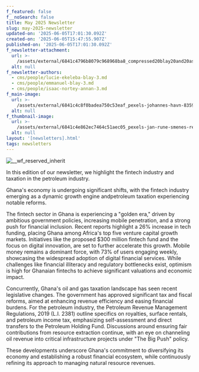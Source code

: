 ```yaml
---
f_featured: false
f__noSearch: false
title: May 2025 Newsletter
slug: may-2025-newsletter
updated-on: '2025-06-05T17:01:30.092Z'
created-on: '2025-06-05T15:47:55.907Z'
published-on: '2025-06-05T17:01:30.092Z'
f_newsletter-attachment:
  url: >-
    /assets/external/6841c4796b8079c968968ba8_compressed20blay20and20associates20may20newsletter.pdf
  alt: null
f_newsletter-authors:
  - cms/people/lucie-ekeleba-blay-3.md
  - cms/people/emmanuel-blay-3.md
  - cms/people/isaac-nortey-annan-3.md
f_main-image:
  url: >-
    /assets/external/6841c4c8f0badea750c53eaf_pexels-johannes-havn-835931-1716008201.jpg
  alt: null
f_thumbnail-image:
  url: >-
    /assets/external/6841c4e862ec7464c51aec05_pexels-jan-rune-smenes-reite-221584-3207536.jpg
  alt: null
layout: '[newsletters].html'
tags: newsletters
---
```


![__wf_reserved_inherit](/assets/external/6841c4e862ec7464c51aec05_pexels-jan-rune-smenes-reite-221584-3207536.jpg)

In this edition of our newsletter, we highlight the fintech industry and taxation in the petroleum industry.

Ghana's economy is undergoing significant shifts, with the fintech industry emerging as a dynamic growth engine andpetroleum taxation experiencing notable reforms.

The fintech sector in Ghana is experiencing a "golden era," driven by ambitious government policies, increasing mobile penetration, and a strong push for financial inclusion. Recent reports highlight a 26% increase in tech funding, placing Ghana among Africa's top five venture capital growth markets. Initiatives like the proposed $300 million fintech fund and the focus on digital innovation, are set to further accelerate this growth. Mobile money remains a dominant force, with 73% of users engaging weekly, showcasing the widespread adoption of digital financial services. While challenges like financial illiteracy and regulatory bottlenecks exist, optimism is high for Ghanaian fintechs to achieve significant valuations and economic impact.

Concurrently, Ghana's oil and gas taxation landscape has seen recent legislative changes. The government has approved significant tax and fiscal reforms, aimed at enhancing revenue efficiency and easing financial burdens. For the petroleum industry, the Petroleum Revenue Management Regulations, 2019 (L.I. 2381) outline specifics on royalties, surface rentals, and petroleum income tax, emphasizing self-assessment and direct transfers to the Petroleum Holding Fund. Discussions around ensuring fair contributions from resource extraction continue, with an eye on channeling oil revenue into critical infrastructure projects under "The Big Push" policy.

These developments underscore Ghana's commitment to diversifying its economy and establishing a robust financial ecosystem, while continuously refining its approach to managing natural resource revenues.
